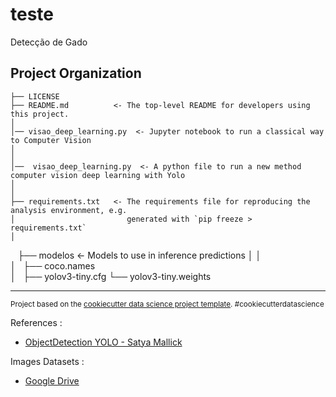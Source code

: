 

teste
==============================

Detecção de Gado

Project Organization
------------

    ├── LICENSE
    ├── README.md          <- The top-level README for developers using this project.
    │
    │── visao_deep_learning.py  <- Jupyter notebook to run a classical way to Computer Vision
    │
    │
    │──  visao_deep_learning.py  <- A python file to run a new method computer vision deep learning with Yolo 
    │
    │
    ├── requirements.txt   <- The requirements file for reproducing the analysis environment, e.g.
    │                         generated with `pip freeze > requirements.txt`
    │
    ├── modelos   <- Models to use in inference predictions
    │   │                 
    │   ├── coco.names               
    │   ├── yolov3-tiny.cfg
        └── yolov3-tiny.weights


------------

<p><small>Project based on the <a target="_blank" href="https://drivendata.github.io/cookiecutter-data-science/">cookiecutter data science project template</a>. #cookiecutterdatascience</small></p>






References : 

- [ObjectDetection YOLO - Satya Mallick](https://github.com/spmallick/learnopencv/tree/master/ObjectDetection-YOLO)

Images Datasets : 

- [Google Drive](https://drive.google.com/drive/folders/1JDcBBRutiO1ipdZ5xS7T_ojkhZje5YK_?usp=sharing)

